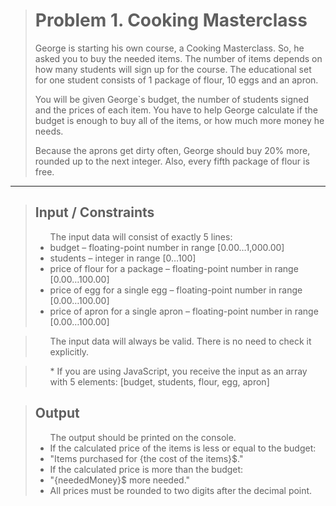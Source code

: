 > # 	Problem 1. Cooking Masterclass
>George is starting his own course, a Cooking Masterclass. So, he asked you to buy the needed items. The number of items depends on how many students will sign up for the course. The educational set for one student consists of 1 package of flour, 10 eggs and an apron. 
><p>You will be given George`s budget, the number of students signed and the prices of each item. You have to help George calculate if the budget is enough to buy all of the items, or how much more money he needs. 
 ><p>Because the aprons get dirty often, George should buy 20% more, rounded up to the next integer. Also, every fifth package of flour is free. 
 ><p>
 ><p>
 ><p>
***
><h2>Input / Constraints</h2><p>
><ul>The input data will consist of exactly 5 lines:
><li>budget – floating-point number in range [0.00…1,000.00]
><li>students – integer in range [0…100]
><li>price of flour for a package – floating-point number in range [0.00…100.00]
><li>price of egg for a single egg – floating-point number in range [0.00…100.00]
><li>price of apron for a single apron – floating-point number in range [0.00…100.00]

><ul>The input data will always be valid. There is no need to check it explicitly. 

><ul>* If you are using JavaScript, you receive the input as an array with 5 elements: [budget, students, flour, egg, apron]

><h2>Output</h2><p>
><ul>The output should be printed on the console.
><li>If the calculated price of the items is less or equal to the budget:
><li>"Items purchased for {the cost of the items}$."
><li>If the calculated price is more than the budget:
><li> "{neededMoney}$ more needed."
><li>All prices must be rounded to two digits after the decimal point.
